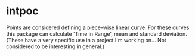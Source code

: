 intpoc
======
Points are considered defining a piece-wise linear curve. For these curves this package can calculate 'Time in Range', mean and standard deviation. (These have a very specific use in a project I'm working on...  Not considered to be interesting in general.)
